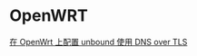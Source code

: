 # OpenWRT

[在 OpenWrt 上配置 unbound 使用 DNS over TLS](https://www.rubyfish.cn/unbound-with-dnsmasq-on-openwrt)
